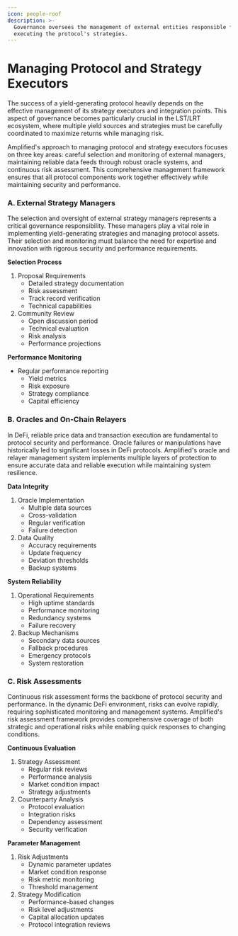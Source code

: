 ```yaml
---
icon: people-roof
description: >-
  Governance oversees the management of external entities responsible for
  executing the protocol's strategies.
---
```


# Managing Protocol and Strategy Executors

The success of a yield-generating protocol heavily depends on the effective management of its strategy executors and integration points. This aspect of governance becomes particularly crucial in the LST/LRT ecosystem, where multiple yield sources and strategies must be carefully coordinated to maximize returns while managing risk.

Amplified's approach to managing protocol and strategy executors focuses on three key areas: careful selection and monitoring of external managers, maintaining reliable data feeds through robust oracle systems, and continuous risk assessment. This comprehensive management framework ensures that all protocol components work together effectively while maintaining security and performance.

### A. External Strategy Managers

The selection and oversight of external strategy managers represents a critical governance responsibility. These managers play a vital role in implementing yield-generating strategies and managing protocol assets. Their selection and monitoring must balance the need for expertise and innovation with rigorous security and performance requirements.

**Selection Process**

1. Proposal Requirements
   * Detailed strategy documentation
   * Risk assessment
   * Track record verification
   * Technical capabilities
2. Community Review
   * Open discussion period
   * Technical evaluation
   * Risk analysis
   * Performance projections

**Performance Monitoring**

* Regular performance reporting
  * Yield metrics
  * Risk exposure
  * Strategy compliance
  * Capital efficiency

### B. Oracles and On-Chain Relayers

In DeFi, reliable price data and transaction execution are fundamental to protocol security and performance. Oracle failures or manipulations have historically led to significant losses in DeFi protocols. Amplified's oracle and relayer management system implements multiple layers of protection to ensure accurate data and reliable execution while maintaining system resilience.

**Data Integrity**

1. Oracle Implementation
   * Multiple data sources
   * Cross-validation
   * Regular verification
   * Failure detection
2. Data Quality
   * Accuracy requirements
   * Update frequency
   * Deviation thresholds
   * Backup systems

**System Reliability**

1. Operational Requirements
   * High uptime standards
   * Performance monitoring
   * Redundancy systems
   * Failure recovery
2. Backup Mechanisms
   * Secondary data sources
   * Fallback procedures
   * Emergency protocols
   * System restoration

### C. Risk Assessments

Continuous risk assessment forms the backbone of protocol security and performance. In the dynamic DeFi environment, risks can evolve rapidly, requiring sophisticated monitoring and management systems. Amplified's risk assessment framework provides comprehensive coverage of both strategic and operational risks while enabling quick responses to changing conditions.

**Continuous Evaluation**

1. Strategy Assessment
   * Regular risk reviews
   * Performance analysis
   * Market condition impact
   * Strategy adjustments
2. Counterparty Analysis
   * Protocol evaluation
   * Integration risks
   * Dependency assessment
   * Security verification

**Parameter Management**

1. Risk Adjustments
   * Dynamic parameter updates
   * Market condition response
   * Risk metric monitoring
   * Threshold management
2. Strategy Modification
   * Performance-based changes
   * Risk level adjustments
   * Capital allocation updates
   * Protocol integration reviews
